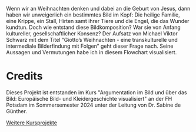 Wenn wir an Weihnachten denken und dabei an die Geburt von Jesus, dann haben wir unweigerlich ein bestimmtes Bild im Kopf: Die heilige Familie, eine Krippe, ein Stall, Hirten samt ihrer Tiere und die Engel, die das Wunder kundtun.
Doch wie entstand diese Bildkomposition? War sie von Anfang kultureller, gesellschaftlicher Konsenz?
Der Aufsatz von Michael Viktor Schwarz mit dem Titel “Giotto’s Weihnachten - eine transkulturelle und intermediale Bilderfindung mit Folgen” geht dieser Frage nach. Seine Aussagen und Vermutungen habe ich in diesem Flowchart visualisiert.

# Credits

Dieses Projekt ist entstanden im Kurs "Argumentation im Bild und über das Bild: Europäische Bild- und Kleidergeschichte visualisiert" an der FH Potsdam im Sommersemester 2024 unter der Leitung von Dr. Sabine de Günther.

[Weitere Kursprojekte](https://uclab.fh-potsdam.de/bildargument/)
